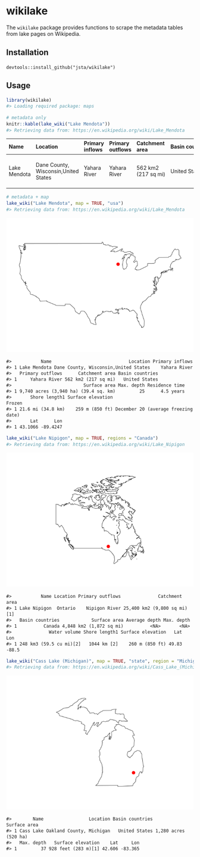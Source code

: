 <!-- README.md is generated from README.Rmd. Please edit that file -->
wikilake
========

The `wikilake` package provides functions to scrape the metadata tables from lake pages on Wikipedia.

Installation
------------

`devtools::install_github("jsta/wikilake")`

Usage
-----

``` r
library(wikilake)
#> Loading required package: maps
```

``` r
# metadata only
knitr::kable(lake_wiki("Lake Mendota"))
#> Retrieving data from: https://en.wikipedia.org/wiki/Lake_Mendota
```

| Name         | Location                             | Primary inflows | Primary outflows | Catchment area      | Basin countries | Surface area                         | Max. depth | Residence time | Shore length1     | Surface elevation | Frozen                              |      Lat|       Lon|
|:-------------|:-------------------------------------|:----------------|:-----------------|:--------------------|:----------------|:-------------------------------------|:-----------|:---------------|:------------------|:------------------|:------------------------------------|--------:|---------:|
| Lake Mendota | Dane County, Wisconsin,United States | Yahara River    | Yahara River     | 562 km2 (217 sq mi) | United States   | 9,740 acres (3,940 ha) (39.4 sq. km) | 25         | 4.5 years      | 21.6 mi (34.8 km) | 259 m (850 ft)    | December 20 (average freezing date) |  43.1066|  -89.4247|

``` r
# metadata + map
lake_wiki("Lake Mendota", map = TRUE, "usa")
#> Retrieving data from: https://en.wikipedia.org/wiki/Lake_Mendota
```

![](images/mapping-1.png)

    #>           Name                             Location Primary inflows
    #> 1 Lake Mendota Dane County, Wisconsin,United States    Yahara River
    #>   Primary outflows      Catchment area Basin countries
    #> 1     Yahara River 562 km2 (217 sq mi)   United States
    #>                           Surface area Max. depth Residence time
    #> 1 9,740 acres (3,940 ha) (39.4 sq. km)         25      4.5 years
    #>       Shore length1 Surface elevation                              Frozen
    #> 1 21.6 mi (34.8 km)    259 m (850 ft) December 20 (average freezing date)
    #>       Lat      Lon
    #> 1 43.1066 -89.4247

``` r
lake_wiki("Lake Nipigon", map = TRUE, regions = "Canada")
#> Retrieving data from: https://en.wikipedia.org/wiki/Lake_Nipigon
```

![](images/mapping2-1.png)

    #>           Name Location Primary outflows              Catchment area
    #> 1 Lake Nipigon  Ontario    Nipigon River 25,400 km2 (9,800 sq mi)[1]
    #>   Basin countries            Surface area Average depth Max. depth
    #> 1          Canada 4,848 km2 (1,872 sq mi)          <NA>       <NA>
    #>              Water volume Shore length1 Surface elevation   Lat   Lon
    #> 1 248 km3 (59.5 cu mi)[2]   1044 km [2]    260 m (850 ft) 49.83 -88.5

``` r
lake_wiki("Cass Lake (Michigan)", map = TRUE, "state", region = "Michigan")
#> Retrieving data from: https://en.wikipedia.org/wiki/Cass_Lake_(Michigan)
```

![](images/mapping3-1.png)

    #>        Name                 Location Basin countries         Surface area
    #> 1 Cass Lake Oakland County, Michigan   United States 1,280 acres (520 ha)
    #>   Max. depth   Surface elevation    Lat     Lon
    #> 1         37 928 feet (283 m)[1] 42.606 -83.365
